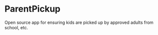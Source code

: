 # ParentPickup
Open source app for ensuring kids are picked up by approved adults from school, etc.
